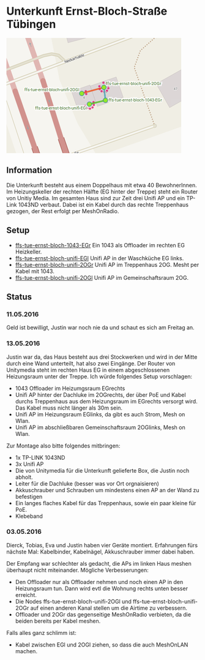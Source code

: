 # Unterkunft Ernst-Bloch-Straße Tübingen

![](unterkunft-ernst-bloch-str.png)

## Information
Die Unterkunft besteht aus einem Doppelhaus mit etwa 40 BewohnerInnen. Im Heizungskeller der rechten Hälfte (EG hinter der Treppe) steht ein Router von Unitiy Media. Im gesamten Haus sind zur Zeit drei Unifi AP und ein TP-Link 1043ND verbaut. Dabei ist ein Kabel durch das rechte Treppenhaus gezogen, der Rest erfolgt per MeshOnRadio.

## Setup
* [ffs-tue-ernst-bloch-1043-EGr](ffs-tue-ernst-bloch-1043-EGr.sh) Ein 1043 als Offloader im rechten EG Heizkeller.
* [ffs-tue-ernst-bloch-unifi-EGl](ffs-tue-ernst-bloch-unifi-EGl.sh) Unifi AP in der Waschküche EG links.
* [ffs-tue-ernst-bloch-unifi-2OGr](ffs-tue-ernst-bloch-unifi-2OGr.sh) Unifi AP im Treppenhaus 2OG. Mesht per Kabel mit 1043.
* [ffs-tue-ernst-bloch-unifi-2OGl](ffs-tue-ernst-bloch-unifi-2OGl.sh) Unifi AP im Gemeinschaftsraum 2OG.

## Status
### 11.05.2016
Geld ist bewilligt, Justin war noch nie da und schaut es sich am Freitag an.

### 13.05.2016
Justin war da, das Haus besteht aus drei Stockwerken und wird in der Mitte durch eine Wand unterteilt, hat also zwei Eingänge. Der Router von Unitymedia steht im rechten Haus EG in einem abgeschlossenen Heizungsraum unter der Treppe. Ich würde folgendes Setup vorschlagen:

* 1043 Offloader im Heizumgsraum EGrechts
* Unifi AP hinter der Dachluke im 2OGrechts, der über PoE und Kabel durchs Treppenhaus aus dem Heizungsraum im EGrechts versorgt wird. Das Kabel muss nicht länger als 30m sein.
* Unifi AP im Heizungsraum EGlinks, da gibt es auch Strom, Mesh on Wlan.
* Unifi AP im abschließbaren Gemeinschaftsraum 2OGlinks, Mesh on Wlan. 

Zur Montage also bitte folgendes mitbringen:
* 1x TP-LINK 1043ND
* 3x Unifi AP
* Die von Unitymedia für die Unterkunft gelieferte Box, die Justin noch abholt.
* Leiter für die Dachluke (besser was vor Ort orgnaisieren)
* Akkuschrauber und Schrauben um mindestens einen AP an der Wand zu befestigen
* Ein langes flaches Kabel für das Treppenhaus, sowie ein paar kleine für PoE.
* Klebeband

### 03.05.2016
Dierck, Tobias, Eva und Justin haben vier Geräte montiert. Erfahrungen fürs nächste Mal: Kabelbinder, Kabelnägel, Akkuschrauber immer dabei haben.

Der Empfang war schlechter als gedacht, die APs im linken Haus meshen überhaupt nicht miteinander. Mögliche Verbesserungen:
* Den Offloader nur als Offloader nehmen und noch einen AP in den Heizungsraum tun. Dann wird evtl die Wohnung rechts unten besser erreicht.
* Die Nodes ffs-tue-ernst-bloch-unifi-2OGl und ffs-tue-ernst-bloch-unifi-2OGr auf einen anderen Kanal stellen um die Airtime zu verbessern. 
* Offloader und 2OGr das gegenseitige MeshOnRadio verbieten, da die beiden bereits per Kabel meshen.

Falls alles ganz schlimm ist:
* Kabel zwischen EGl und 2OGl ziehen, so dass die auch MeshOnLAN machen.
